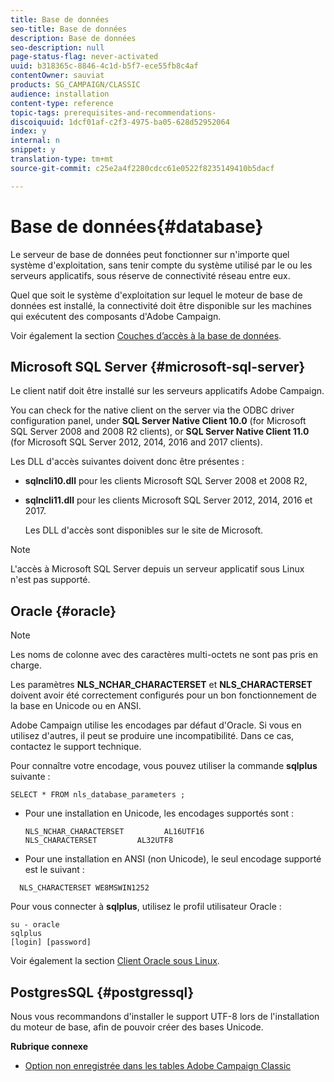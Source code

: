 ```yaml
---
title: Base de données
seo-title: Base de données
description: Base de données
seo-description: null
page-status-flag: never-activated
uuid: b318365c-8846-4c1d-b5f7-ece55fb8c4af
contentOwner: sauviat
products: SG_CAMPAIGN/CLASSIC
audience: installation
content-type: reference
topic-tags: prerequisites-and-recommendations-
discoiquuid: 1dcf01af-c2f3-4975-ba05-628d52952064
index: y
internal: n
snippet: y
translation-type: tm+mt
source-git-commit: c25e2a4f2280cdcc61e0522f8235149410b5dacf

---
```



# Base de données{#database}

Le serveur de base de données peut fonctionner sur n&#39;importe quel système d&#39;exploitation, sans tenir compte du système utilisé par le ou les serveurs applicatifs, sous réserve de connectivité réseau entre eux.

Quel que soit le système d&#39;exploitation sur lequel le moteur de base de données est installé, la connectivité doit être disponible sur les machines qui exécutent des composants d&#39;Adobe Campaign.

Voir également la section [Couches d’accès à la base de données](../../installation/using/prerequisites-of-campaign-installation-in-linux.md#database-access-layers).

## Microsoft SQL Server {#microsoft-sql-server}

Le client natif doit être installé sur les serveurs applicatifs Adobe Campaign.

You can check for the native client on the server via the ODBC driver configuration panel, under **SQL Server Native Client 10.0** (for Microsoft SQL Server 2008 and 2008 R2 clients), or **SQL Server Native Client 11.0** (for Microsoft SQL Server 2012, 2014, 2016 and 2017  clients).

Les DLL d&#39;accès suivantes doivent donc être présentes :

* **sqlncli10.dll** pour les clients Microsoft SQL Server 2008 et 2008 R2,
* **sqlncli11.dll** pour les clients Microsoft SQL Server 2012, 2014, 2016 et 2017.

   Les DLL d&#39;accès sont disponibles sur le site de Microsoft.

>[!NOTE]
>
>L&#39;accès à Microsoft SQL Server depuis un serveur applicatif sous Linux n&#39;est pas supporté.

## Oracle {#oracle}

>[!NOTE]
>
>Les noms de colonne avec des caractères multi-octets ne sont pas pris en charge.

Les paramètres **NLS_NCHAR_CHARACTERSET** et **NLS_CHARACTERSET** doivent avoir été correctement configurés pour un bon fonctionnement de la base en Unicode ou en ANSI.

Adobe Campaign utilise les encodages par défaut d&#39;Oracle. Si vous en utilisez d&#39;autres, il peut se produire une incompatibilité. Dans ce cas, contactez le support technique.

Pour connaître votre encodage, vous pouvez utiliser la commande **sqlplus** suivante :

```
SELECT * FROM nls_database_parameters ;
```

* Pour une installation en Unicode, les encodages supportés sont :

   ```
   NLS_NCHAR_CHARACTERSET         AL16UTF16
   NLS_CHARACTERSET         AL32UTF8
   ```

* Pour une installation en ANSI (non Unicode), le seul encodage supporté est le suivant :

```
  NLS_CHARACTERSET WE8MSWIN1252
```

Pour vous connecter à **sqlplus**, utilisez le profil utilisateur Oracle :

```
su - oracle 
sqlplus 
[login] [password]
```

Voir également la section [Client Oracle sous Linux](../../installation/using/installing-packages-with-linux.md#oracle-client-in-linux).

## PostgresSQL {#postgressql}

Nous vous recommandons d&#39;installer le support UTF-8 lors de l&#39;installation du moteur de base, afin de pouvoir créer des bases Unicode.

**Rubrique connexe**

* [Option non enregistrée dans les tables Adobe Campaign Classic](https://helpx.adobe.com/campaign/kb/unlogged-tables-classic.html)